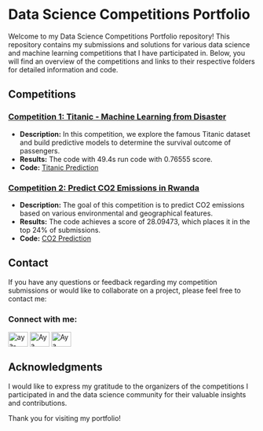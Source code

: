 # Data Science Competitions Portfolio

Welcome to my Data Science Competitions Portfolio repository! This repository contains my submissions and solutions for various data science and machine learning competitions that I have participated in. Below, you will find an overview of the competitions and links to their respective folders for detailed information and code.

## Competitions

### [Competition 1: Titanic - Machine Learning from Disaster](https://www.kaggle.com/competitions/titanic)
* **Description:** In this competition, we explore the famous Titanic dataset and build predictive models to determine the survival outcome of passengers.
* **Results:** The code with 49.4s run code with 0.76555 score.
* **Code:** [Titanic Prediction](https://github.com/1AyaNabil1/Kaggle-Competition/tree/main/Titanic%20Competition)

### [Competition 2: Predict CO2 Emissions in Rwanda](https://www.kaggle.com/competitions/playground-series-s3e20/leaderboard?tab=public)
* **Description:** The goal of this competition is to predict CO2 emissions based on various environmental and geographical features. 
* **Results:** The code achieves a score of 28.09473, which places it in the top 24% of submissions.
* **Code:** [CO2 Prediction](https://github.com/1AyaNabil1/Kaggle-Competition/tree/main/CO2%20Emmision)

## Contact

If you have any questions or feedback regarding my competition submissions or would like to collaborate on a project, please feel free to contact me:
<h3 align="left">Connect with me:</h3>
                    <p align="left">
                        <a href="www.linkedin.com/in/aya-nabil-202781247" target="blank"><img align="center" src="https://raw.githubusercontent.com/rahuldkjain/github-profile-readme-generator/master/src/images/icons/Social/linked-in-alt.svg" alt="aya-nabil-202781247" height="30" width="40" /></a>
                        <a href="https://www.hackerrank.com/ayanabil297" target="blank"><img align="center" src="https://raw.githubusercontent.com/rahuldkjain/github-profile-readme-generator/master/src/images/icons/Social/hackerrank.svg" alt="Aya Nabil" height="30" width="40" /></a>
                        <a href="https://www.kaggle.com/ayanabil11" target="blank"><img align="center" src="https://raw.githubusercontent.com/rahuldkjain/github-profile-readme-generator/master/src/images/icons/Social/kaggle.svg" alt="Aya Nabil" height="30" width="40" /></a>
                    </p>

## Acknowledgments

I would like to express my gratitude to the organizers of the competitions I participated in and the data science community for their valuable insights and contributions.

Thank you for visiting my portfolio!



